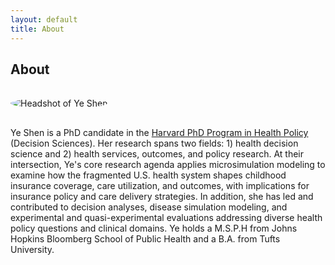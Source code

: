 ```yaml
---
layout: default
title: About
---
```


## About

<img src="{{ 'ye-shen-site/assets/img/YSheadshot.jpg' | relative_url }}" alt="Headshot of Ye Shen" class="headshot-img" style="max-width:200px; border-radius:50%; margin:1rem 0;"/>

Ye Shen is a PhD candidate in the [Harvard PhD Program in Health Policy](https://healthpolicy.fas.harvard.edu/people/ye-shen) (Decision Sciences). Her research spans two fields: 1) health decision science and 2) health services, outcomes, and policy research. At their intersection, Ye's core research agenda applies microsimulation modeling to examine how the fragmented U.S. health system shapes childhood insurance coverage, care utilization, and outcomes, with implications for insurance policy and care delivery strategies. In addition, she has led and contributed to decision analyses, disease simulation modeling, and experimental and quasi-experimental evaluations addressing diverse health policy questions and clinical domains. Ye holds a M.S.P.H from Johns Hopkins Bloomberg School of Public Health and a B.A. from Tufts University. 
